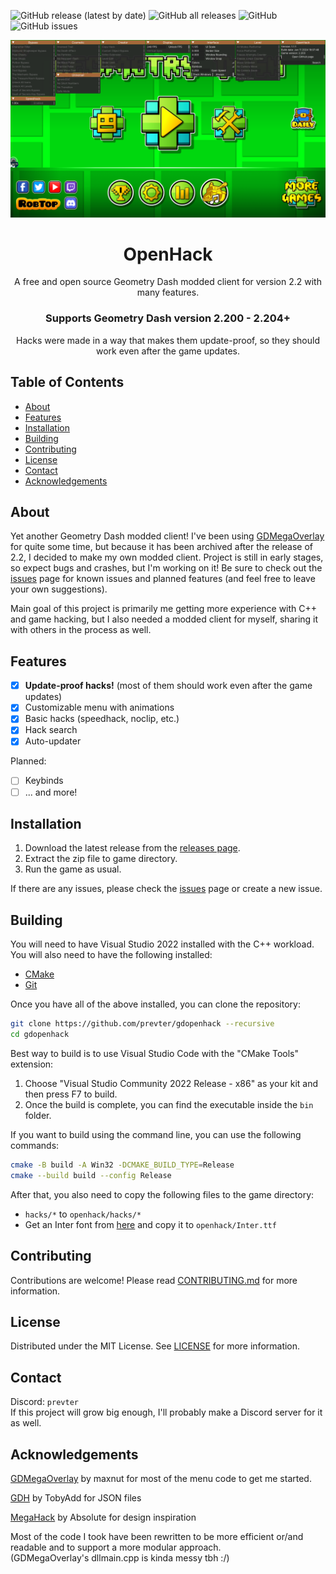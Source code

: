 ![GitHub release (latest by date)](https://img.shields.io/github/v/release/prevter/gdopenhack)
![GitHub all releases](https://img.shields.io/github/downloads/prevter/gdopenhack/total)
![GitHub](https://img.shields.io/github/license/prevter/gdopenhack)
![GitHub issues](https://img.shields.io/github/issues/prevter/gdopenhack)

<div align="center">
    <img src="docs/screenshot.png" alt="Screenshot">
    <h1 align="center">OpenHack</h1>
    <p align="center">
        A free and open source Geometry Dash modded client for version 2.2 with many features.
    </p>
</div>

<div align="center">
    <h3><b>Supports Geometry Dash version 2.200 - 2.204+</b></h3>
    Hacks were made in a way that makes them update-proof, so they should work even after the game updates.
</div>

## Table of Contents
- [About](#about)
- [Features](#features)
- [Installation](#installation)
- [Building](#building)
- [Contributing](#contributing)
- [License](#license)
- [Contact](#contact)
- [Acknowledgements](#acknowledgements)

## About
Yet another Geometry Dash modded client! I've been using [GDMegaOverlay](https://github.com/maxnut/GDMegaOverlay) for quite some time, but because it has been archived after the release of 2.2, I decided to make my own modded client. Project is still in early stages, so expect bugs and crashes, but I'm working on it! Be sure to check out the [issues](https://github.com/prevter/gdopenhack/issues) page for known issues and planned features (and feel free to leave your own suggestions).

Main goal of this project is primarily me getting more experience with C++ and game hacking, but I also needed a modded client for myself, sharing it with others in the process as well.

## Features
- [x] **Update-proof hacks!** (most of them should work even after the game updates)
- [x] Customizable menu with animations
- [x] Basic hacks (speedhack, noclip, etc.)
- [x] Hack search
- [x] Auto-updater

Planned:
- [ ] Keybinds
- [ ] ... and more!

## Installation
1. Download the latest release from the [releases page](https://github.com/prevter/gdopenhack/releases).
2. Extract the zip file to game directory.
3. Run the game as usual.

If there are any issues, please check the [issues](https://github.com/prevter/gdopenhack/issues) page or create a new issue.

## Building
You will need to have Visual Studio 2022 installed with the C++ workload.  
You will also need to have the following installed:
- [CMake](https://cmake.org/download/)
- [Git](https://git-scm.com/downloads)

Once you have all of the above installed, you can clone the repository:
```sh
git clone https://github.com/prevter/gdopenhack --recursive
cd gdopenhack
```

Best way to build is to use Visual Studio Code with the "CMake Tools" extension:
1. Choose "Visual Studio Community 2022 Release - x86" as your kit and then press F7 to build.
2. Once the build is complete, you can find the executable inside the `bin` folder.

If you want to build using the command line, you can use the following commands:
```sh
cmake -B build -A Win32 -DCMAKE_BUILD_TYPE=Release
cmake --build build --config Release
```

After that, you also need to copy the following files to the game directory:
- `hacks/*` to `openhack/hacks/*`
- Get an Inter font from [here](https://fonts.google.com/specimen/Inter) and copy it to `openhack/Inter.ttf`

## Contributing
Contributions are welcome! Please read [CONTRIBUTING.md](CONTRIBUTING.md) for more information.

## License
Distributed under the MIT License. See [LICENSE](LICENSE) for more information.

## Contact
Discord: `prevter`  
If this project will grow big enough, I'll probably make a Discord server for it as well.

## Acknowledgements
[GDMegaOverlay](https://github.com/maxnut/GDMegaOverlay) by maxnut for most of the menu code to get me started.

[GDH](https://github.com/TobyAdd/GDH) by TobyAdd for JSON files

[MegaHack](https://absolllute.com/store/view_mega_hack_pro) by Absolute for design inspiration

Most of the code I took have been rewritten to be more efficient or/and readable and to support a more modular approach.  
(GDMegaOverlay's dllmain.cpp is kinda messy tbh :/)